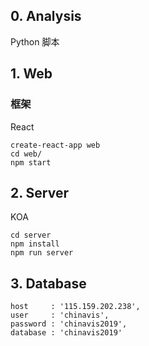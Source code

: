 ## 0. Analysis
Python 脚本

## 1. Web 

### 框架
React

```
create-react-app web
cd web/
npm start
```

## 2. Server
KOA 

```
cd server
npm install
npm run server
```


## 3. Database

```
host     : '115.159.202.238',  
user     : 'chinavis',    
password : 'chinavis2019',  
database : 'chinavis2019'  
```
